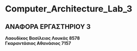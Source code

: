 # Computer_Architecture_Lab_3




## ΑΝΑΦΟΡΑ ΕΡΓΑΣΤΗΡΙΟΥ 3


__Λαουδίκος Βασίλειος Λουκάς 8578__  
__Γκαραντάσιος Αθανάσιος 7157__
